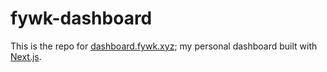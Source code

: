 # fywk-dashboard

This is the repo for [dashboard.fywk.xyz](https://dashboard.fywk.xyz); my personal dashboard built with [Next.js](https://nextjs.org/).

